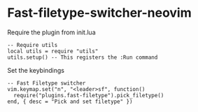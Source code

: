 # Fast-filetype-switcher-neovim

Require the plugin from init.lua
```
-- Require utils
local utils = require "utils"
utils.setup() -- This registers the :Run command
```


Set the keybindings
```
-- Fast Filetype switcher
vim.keymap.set("n", "<leader>sf", function()
  require("plugins.fast-filetype").pick_filetype()
end, { desc = "Pick and set filetype" })

```
